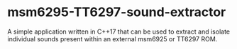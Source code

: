 # msm6295-TT6297-sound-extractor
A simple application written in C++17 that can be used to extract and isolate individual sounds present within an external msm6925 or TT6297 ROM.
